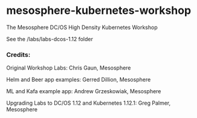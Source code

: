 # mesosphere-kubernetes-workshop

The Mesosphere DC/OS High Density Kubernetes Workshop

See the /labs/labs-dcos-1.12 folder


### Credits:

Original Workshop Labs: Chris Gaun, Mesosphere

Helm and Beer app examples: Gerred Dillion, Mesosphere

ML and Kafa example app: Andrew Grzeskowiak, Mesosphere

Upgrading Labs to DC/OS 1.12 and Kubernetes 1.12.1: Greg Palmer, Mesosphere

